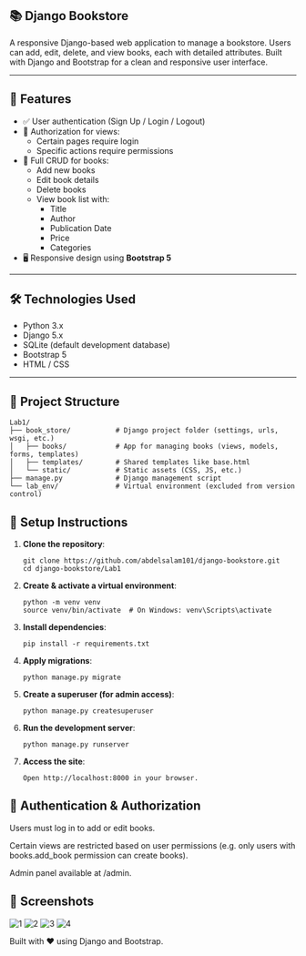## 📚 Django Bookstore

A responsive Django-based web application to manage a bookstore. Users can add, edit, delete, and view books, each with detailed attributes. Built with Django and Bootstrap for a clean and responsive user interface.

---

## 🚀 Features

- ✅ User authentication (Sign Up / Login / Logout)
- 🔐 Authorization for views:
  - Certain pages require login
  - Specific actions require permissions
- 📖 Full CRUD for books:
  - Add new books
  - Edit book details
  - Delete books
  - View book list with:
    - Title
    - Author
    - Publication Date
    - Price
    - Categories
- 🖥️ Responsive design using **Bootstrap 5**

---

## 🛠️ Technologies Used

- Python 3.x
- Django 5.x
- SQLite (default development database)
- Bootstrap 5
- HTML / CSS

---

## 📂 Project Structure

```
Lab1/
├── book_store/           # Django project folder (settings, urls, wsgi, etc.)
│   ├── books/            # App for managing books (views, models, forms, templates)
│   ├── templates/        # Shared templates like base.html
│   └── static/           # Static assets (CSS, JS, etc.)
├── manage.py             # Django management script
└── lab_env/              # Virtual environment (excluded from version control)
```


## 🧪 Setup Instructions

1. **Clone the repository**:
   ```
   git clone https://github.com/abdelsalam101/django-bookstore.git
   cd django-bookstore/Lab1
2. **Create & activate a virtual environment**:
   ```
   python -m venv venv
   source venv/bin/activate  # On Windows: venv\Scripts\activate

3. **Install dependencies**:
   ```
   pip install -r requirements.txt

4. **Apply migrations**:
   ```
   python manage.py migrate

5. **Create a superuser (for admin access)**:
   ```  
   python manage.py createsuperuser

6. **Run the development server**:
   ```  
   python manage.py runserver

7. **Access the site**:
   ```
   Open http://localhost:8000 in your browser.

## 🔐 Authentication & Authorization
Users must log in to add or edit books.

Certain views are restricted based on user permissions (e.g. only users with books.add_book permission can create books).

Admin panel available at /admin.

## 📸 Screenshots
![1](https://github.com/user-attachments/assets/114784a0-ddc8-433d-a7ec-8c4227ecf0e9)
![2](https://github.com/user-attachments/assets/ba1a7c46-3967-477d-9eec-aaf75dfa4f55)
![3](https://github.com/user-attachments/assets/a4a8bb7f-0e2c-4f65-a64a-a8549be1517c)
![4](https://github.com/user-attachments/assets/96d0dcc5-4144-452d-8e82-928a659ee6f4)

Built with ❤️ using Django and Bootstrap.
